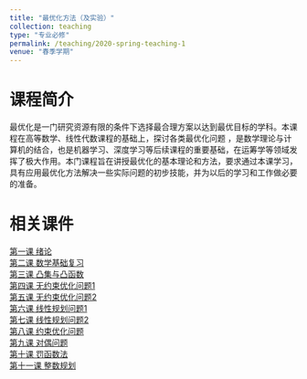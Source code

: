 ```yaml
---
title: "最优化方法（及实验）"
collection: teaching
type: "专业必修"
permalink: /teaching/2020-spring-teaching-1
venue: "春季学期"
---
```


课程简介
======
最优化是一门研究资源有限的条件下选择最合理方案以达到最优目标的学科。本课程在高等数学、线性代数课程的基础上，探讨各类最优化问题 ，是数学理论与计算机的结合，也是机器学习、深度学习等后续课程的重要基础，在运筹学等领域发挥了极大作用。本门课程旨在讲授最优化的基本理论和方法，要求通过本课学习，具有应用最优化方法解决一些实际问题的初步技能，并为以后的学习和工作做必要的准备。

相关课件
======
[第一课 绪论](http://zhaiweixin.github.io/files/optimizationmethod/lecture_note_0.pdf)  
[第二课 数学基础复习](http://zhaiweixin.github.io/files/optimizationmethod/lecture_note_1.pdf)  
[第三课 凸集与凸函数](http://zhaiweixin.github.io/files/optimizationmethod/lecture_note_2.pdf)  
[第四课 无约束优化问题1](http://zhaiweixin.github.io/files/optimizationmethod/lecture_note_3.pdf)  
[第五课 无约束优化问题2](http://zhaiweixin.github.io/files/optimizationmethod/lecture_note_4.pdf)  
[第六课 线性规划问题1](http://zhaiweixin.github.io/files/optimizationmethod/lecture_note_5.pdf)  
[第七课 线性规划问题2](http://zhaiweixin.github.io/files/optimizationmethod/lecture_note_6.pdf)  
[第八课 约束优化问题](http://zhaiweixin.github.io/files/optimizationmethod/lecture_note_7.pdf)  
[第九课 对偶问题](http://zhaiweixin.github.io/files/optimizationmethod/lecture_note_8.pdf)  
[第十课 罚函数法](http://zhaiweixin.github.io/files/optimizationmethod/lecture_note_9.pdf)  
[第十一课 整数规划](http://zhaiweixin.github.io/files/optimizationmethod/lecture_note_10.pdf)  
